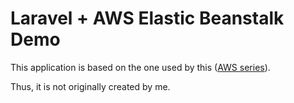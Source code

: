 # Laravel + AWS Elastic Beanstalk Demo

This application is based on the one used by this (<a href="https://www.youtube.com/playlist?list=PL55RiY5tL51pgPovJKg6HFMFqiGNSZtQ5">AWS series</a>).

Thus, it is not originally created by me.
